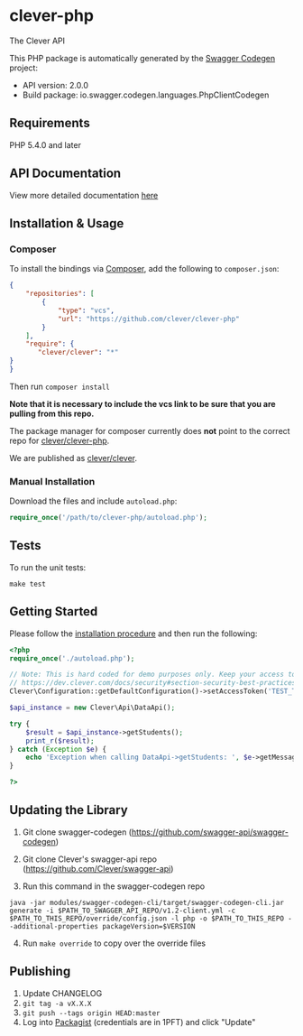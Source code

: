# clever-php
The Clever API

This PHP package is automatically generated by the [Swagger Codegen](https://github.com/swagger-api/swagger-codegen) project:

- API version: 2.0.0
- Build package: io.swagger.codegen.languages.PhpClientCodegen

## Requirements

PHP 5.4.0 and later

## API Documentation
View more detailed documentation [here](docs/README.md)

## Installation & Usage
### Composer

To install the bindings via [Composer](http://getcomposer.org/), add the following to `composer.json`:

```json
{
    "repositories": [
        {
            "type": "vcs",
            "url": "https://github.com/clever/clever-php"
        }
    ],
    "require": {
       "clever/clever": "*"
}
}
```

Then run `composer install`

**Note that it is necessary to include the vcs link to be sure that you are pulling from this repo.**

The package manager for composer currently does **not** point to the correct repo for [clever/clever-php](https://packagist.org/packages/clever/clever-php).

We are published as [clever/clever](https://packagist.org/packages/clever/clever).

### Manual Installation

Download the files and include `autoload.php`:

```php
require_once('/path/to/clever-php/autoload.php');
```

## Tests

To run the unit tests:

```
make test
```

## Getting Started

Please follow the [installation procedure](#installation--usage) and then run the following:

```php
<?php
require_once('./autoload.php');

// Note: This is hard coded for demo purposes only. Keep your access tokens secret!
// https://dev.clever.com/docs/security#section-security-best-practices
Clever\Configuration::getDefaultConfiguration()->setAccessToken('TEST_TOKEN');

$api_instance = new Clever\Api\DataApi();

try {
    $result = $api_instance->getStudents();
    print_r($result);
} catch (Exception $e) {
    echo 'Exception when calling DataApi->getStudents: ', $e->getMessage(), PHP_EOL;
}

?>
```

## Updating the Library

1. Git clone swagger-codegen (https://github.com/swagger-api/swagger-codegen)

2. Git clone Clever's swagger-api repo (https://github.com/Clever/swagger-api)

3. Run this command in the swagger-codegen repo
```
java -jar modules/swagger-codegen-cli/target/swagger-codegen-cli.jar generate -i $PATH_TO_SWAGGER_API_REPO/v1.2-client.yml -c $PATH_TO_THIS_REPO/override/config.json -l php -o $PATH_TO_THIS_REPO --additional-properties packageVersion=$VERSION
```

4. Run `make override` to copy over the override files

## Publishing

1. Update CHANGELOG
1. `git tag -a vX.X.X`
1. `git push --tags origin HEAD:master`
1. Log into [Packagist](https://packagist.org/packages/clever/clever) (credentials are in 1PFT) and click "Update"
